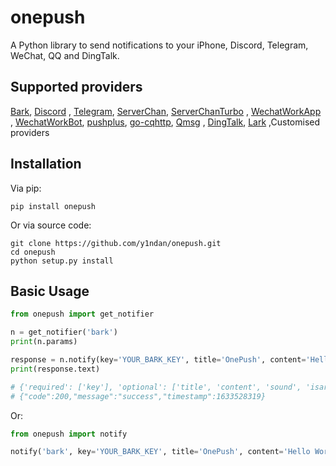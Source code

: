 # onepush

A Python library to send notifications to your iPhone, Discord, Telegram, WeChat, QQ and DingTalk.

## Supported providers

[Bark](https://apps.apple.com/us/app/bark-customed-notifications/id1403753865), [Discord](https://support.discord.com/hc/en-us/articles/228383668-Intro-to-Webhooks)
, [Telegram](https://core.telegram.org/bots), [ServerChan](https://sc.ftqq.com/3.version), [ServerChanTurbo](https://sct.ftqq.com)
, [WechatWorkApp](https://work.weixin.qq.com/api/doc/90000/90135/90236)
, [WechatWorkBot](https://work.weixin.qq.com/api/doc/90000/90136/91770), [pushplus](https://www.pushplus.plus/doc), [go-cqhttp](https://docs.go-cqhttp.org), [Qmsg](https://qmsg.zendee.cn/api.html)
, [DingTalk](https://developers.dingtalk.com/document/app/custom-robot-access), [Lark](https://open.feishu.cn/document/ukTMukTMukTM/ucTM5YjL3ETO24yNxkjN) ,Customised providers

## Installation

Via pip:

```
pip install onepush
```

Or via source code:

```
git clone https://github.com/y1ndan/onepush.git
cd onepush
python setup.py install
```

## Basic Usage

```python
from onepush import get_notifier

n = get_notifier('bark')
print(n.params)

response = n.notify(key='YOUR_BARK_KEY', title='OnePush', content='Hello World!')
print(response.text)

# {'required': ['key'], 'optional': ['title', 'content', 'sound', 'isarchive', 'icon', 'group', 'url', 'copy', 'autocopy']}
# {"code":200,"message":"success","timestamp":1633528319}
```

Or:

```python
from onepush import notify

notify('bark', key='YOUR_BARK_KEY', title='OnePush', content='Hello World!')
```

